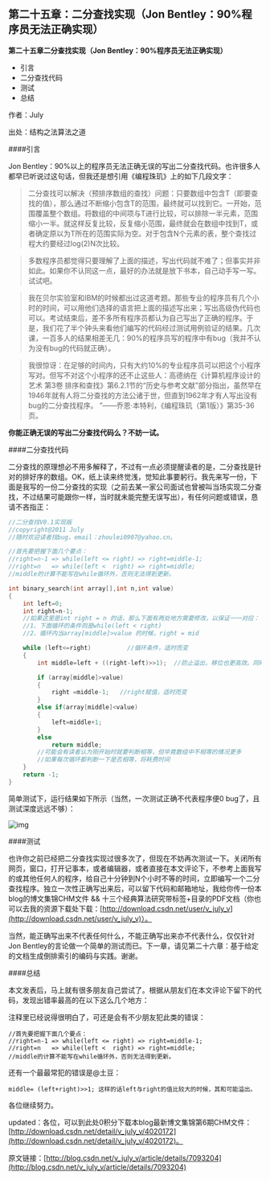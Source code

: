 第二十五章：二分查找实现（Jon Bentley：90%程序员无法正确实现）
------------------------------

**第二十五章二分查找实现（Jon Bentley：90%程序员无法正确实现）**

* 引言
* 二分查找代码
* 测试
* 总结

作者：July

出处：结构之法算法之道

####引言

Jon Bentley：90%以上的程序员无法正确无误的写出二分查找代码。也许很多人都早已听说过这句话，但我还是想引用《编程珠玑》上的如下几段文字：

> 二分查找可以解决（预排序数组的查找）问题：只要数组中包含T（即要查找的值），那么通过不断缩小包含T的范围，最终就可以找到它。一开始，范围覆盖整个数组。将数组的中间项与T进行比较，可以排除一半元素，范围缩小一半。就这样反复比较，反复缩小范围，最终就会在数组中找到T，或者确定原以为T所在的范围实际为空。对于包含N个元素的表，整个查找过程大约要经过log(2)N次比较。

> 多数程序员都觉得只要理解了上面的描述，写出代码就不难了；但事实并非如此。如果你不认同这一点，最好的办法就是放下书本，自己动手写一写。试试吧。

> 我在贝尔实验室和IBM的时候都出过这道考题。那些专业的程序员有几个小时的时间，可以用他们选择的语言把上面的描述写出来；写出高级伪代码也可以。考试结束后，差不多所有程序员都认为自己写出了正确的程序。于是，我们花了半个钟头来看他们编写的代码经过测试用例验证的结果。几次课，一百多人的结果相差无几：90%的程序员写的程序中有bug（我并不认为没有bug的代码就正确）。

> 我很惊讶：在足够的时间内，只有大约10%的专业程序员可以把这个小程序写对。但写不对这个小程序的还不止这些人：高德纳在《计算机程序设计的艺术 第3卷 排序和查找》第6.2.1节的“历史与参考文献”部分指出，虽然早在1946年就有人将二分查找的方法公诸于世，但直到1962年才有人写出没有bug的二分查找程序。 ”——乔恩·本特利，《编程珠玑（第1版）》第35-36页。

**你能正确无误的写出二分查找代码么？不妨一试。**

####二分查找代码

二分查找的原理想必不用多解释了，不过有一点必须提醒读者的是，二分查找是针对的排好序的数组。OK，纸上读来终觉浅，觉知此事要躬行。我先来写一份，下面是我写的一份二分查找的实现（之前去某一家公司面试也曾被叫当场实现二分查找，不过结果可能跟你一样，当时就未能完整无误写出），有任何问题或错误，恳请不吝指正：

```cpp
//二分查找V0.1实现版
//copyright@2011 July
//随时欢迎读者找bug，email：zhoulei0907@yahoo.cn。

//首先要把握下面几个要点：
//right=n-1 => while(left <= right) => right=middle-1;
//right=n   => while(left <  right) => right=middle;
//middle的计算不能写在while循环外，否则无法得到更新。

int binary_search(int array[],int n,int value)
{
    int left=0;
    int right=n-1;
    //如果这里是int right = n 的话，那么下面有两处地方需要修改，以保证一一对应：
    //1、下面循环的条件则是while(left < right)
    //2、循环内当array[middle]>value 的时候，right = mid

    while (left<=right)          //循环条件，适时而变
    {
        int middle=left + ((right-left)>>1);  //防止溢出，移位也更高效。同时，每次循环都需要更新。

        if (array[middle]>value)
        {
            right =middle-1;   //right赋值，适时而变
        }
        else if(array[middle]<value)
        {
            left=middle+1;
        }
        else
            return middle;
        //可能会有读者认为刚开始时就要判断相等，但毕竟数组中不相等的情况更多
        //如果每次循环都判断一下是否相等，将耗费时间
    }
    return -1;
}
```

简单测试下，运行结果如下所示（当然，一次测试正确不代表程序便0 bug了，且测试深度远远不够）：

![img](../images/25.1.gif)

####测试

也许你之前已经把二分查找实现过很多次了，但现在不妨再次测试一下。关闭所有网页，窗口，打开记事本，或者编辑器，或者直接在本文评论下，不参考上面我写的或其他任何人的程序，给自己十分钟到N个小时不等的时间，立即编写一个二分查找程序。独立一次性正确写出来后，可以留下代码和邮箱地址，我给你传一份本blog的博文集锦CHM文件 && 十三个经典算法研究带标签+目录的PDF文档（你也可以去我的资源下载处下载：[http://download.csdn.net/user/v_july_v](http://download.csdn.net/user/v_july_v)）。

当然，能正确写出来不代表任何什么，不能正确写出来亦不代表什么，仅仅针对Jon Bentley的言论做一个简单的测试而已。下一章，请见第二十六章：基于给定的文档生成倒排索引的编码与实践。谢谢。

####总结

本文发表后，马上就有很多朋友自己尝试了。根据从朋友们在本文评论下留下的代码，发现出错率最高的在以下这么几个地方：

注释里已经说得很明白了，可还是会有不少朋友犯此类的错误：

    //首先要把握下面几个要点：
    //right=n-1 => while(left <= right) => right=middle-1;
    //right=n   => while(left <  right) => right=middle;
    //middle的计算不能写在while循环外，否则无法得到更新。

还有一个最最常犯的错误是@土豆：

    middle= (left+right)>>1; 这样的话left与right的值比较大的时候，其和可能溢出。

各位继续努力。

updated：各位，可以到此处0积分下载本blog最新博文集锦第6期CHM文件：[http://download.csdn.net/detail/v_july_v/4020172](http://download.csdn.net/detail/v_july_v/4020172)。

原文链接：[http://blog.csdn.net/v_july_v/article/details/7093204](http://blog.csdn.net/v_july_v/article/details/7093204)
